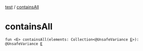 [test](test/index) / [containsAll](test/contains-all)

# containsAll

`fun <E> containsAll(elements: Collection<@UnsafeVariance `[`E`](test/contains-all#E)`>): @UnsafeVariance `[`E`](test/contains-all#E)